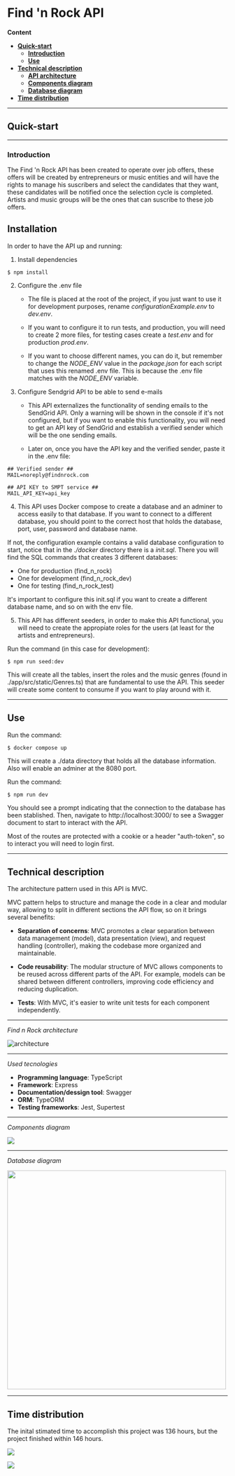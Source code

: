 # **Find 'n Rock API**

**Content**

-   [**Quick-start**](#quick-start)
    -   [**Introduction**](#introduction)
    -   [**Use**](#use)
-   [**Technical description**](#technical-description)
    -   [**API architecture**](#api-architecture)
    -   [**Components diagram**](#components-diagram)
    -   [**Database diagram**](#database-diagram)
-   [**Time distribution**](#time-distribution)

--- 

## **Quick-start**

---

### **Introduction**

The Find 'n Rock API has been created to operate over job offers, these offers will be created by entrepreneurs or music entities and will have the rights to manage his suscribers and select the candidates that they want, these candidates will be notified once the selection cycle is completed.
Artists and music groups will be the ones that can suscribe to these job offers.

## **Installation**

In order to have the API up and running:

1. Install dependencies

```
$ npm install
```

2. Configure the .env file
    - The file is placed at the root of the project, if you just want to use it for development purposes, rename *configurationExample.env* to *dev.env*.

    - If you want to configure it to run tests, and production, you will need to create 2 more files, for testing cases create a *test.env* and for production *prod.env*.

    - If you want to choose different names, you can do it, but remember to change the *NODE_ENV* value in the *package.json* for each script that uses this renamed .env file. This is because the .env file matches with the *NODE_ENV* variable.

3. Configure Sendgrid API to be able to send e-mails
    - This API externalizes the functionality of sending emails to the SendGrid API. Only a warning will be shown in the console if it's not configured, but if you want to enable this functionality, you will need to get an API key of SendGrid and establish a verified sender which will be the one sending emails.

    - Later on, once you have the API key and the verified sender, paste it in the .env file:

```.env
## Verified sender ##
MAIL=noreply@findnrock.com

## API KEY to SMPT service ##
MAIL_API_KEY=api_key
``` 

4. This API uses Docker compose to create a database and an adminer to access easily to that database. If you want to connect to a different database, you should point to the correct host that holds the database, port, user, password and database name.

If not, the configuration example contains a valid database configuration to start, notice that in the *./docker* directory there is a *init.sql*. There you will find the SQL commands that creates 3 different databases:

- One for production (find_n_rock)
- One for development (find_n_rock_dev)
- One for testing (find_n_rock_test)

It's important to configure this init.sql if you want to create a different database name, and so on with the env file.

5. This API has different seeders, in order to make this API functional, you will need to create the appropiate roles for the users (at least for the artists and entrepreneurs).

Run the command (in this case for development):

```
$ npm run seed:dev
```

This will create all the tables, insert the roles and the music genres (found in ./app/src/static/Genres.ts) that are fundamental to use the API. This seeder will create some content to consume if you want to play around with it.

---

## **Use**

Run the command:

```
$ docker compose up
```

This will create a ./data directory that holds all the database information. Also will enable an adminer at the 8080 port.

Run the command:

```
$ npm run dev
```

You should see a prompt indicating that the connection to the database has been stablished. Then, navigate to http://localhost:3000/ to see a Swagger document to start to interact with the API.

Most of the routes are protected with a cookie or a header "auth-token", so to interact you will need to login first.

---

## **Technical description**

The architecture pattern used in this API is MVC.

MVC pattern helps to structure and manage the code in a clear and modular way, allowing to split in different sections the API flow, so on it brings several benefits:

- **Separation of concerns**: MVC promotes a clear separation between data management (model), data presentation (view), and request handling (controller), making the codebase more organized and maintainable.

- **Code reusability**: The modular structure of MVC allows components to be reused across different parts of the API. For example, models can be shared between different controllers, improving code efficiency and reducing duplication.

- **Tests**: With MVC, it's easier to write unit tests for each component independently.

---

*Find n Rock architecture*

![architecture](/doc/Find-n-Rock-architecture.PNG)

---

*Used tecnologies*

- **Programming language**: TypeScript
- **Framework**: Express
- **Documentation/dessign tool**: Swagger
- **ORM**: TypeORM
- **Testing frameworks**: Jest, Supertest

---

*Components diagram*

![](/doc/component-diagram.png)

---

*Database diagram*

<img src="./doc/Find-n-Rock-DB.png" width="500" height="500">

---

## Time distribution

The inital stimated time to accomplish this project was 136 hours, but the project finished within 146 hours.

![](/doc/report_1.png)

![](/doc/report_2.png)